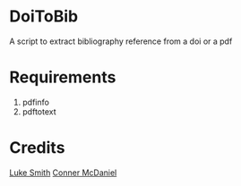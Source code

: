# DoiToBib
A script to extract bibliography reference from a doi or a pdf


# Requirements
1. pdfinfo
2. pdftotext

# Credits
[Luke Smith](https://www.youtube.com/watch?v=ksAfmJfdub0&t=483s)
[Conner McDaniel](https://www.youtube.com/watch?v=nO4T8JDNYG0&t=214s)
